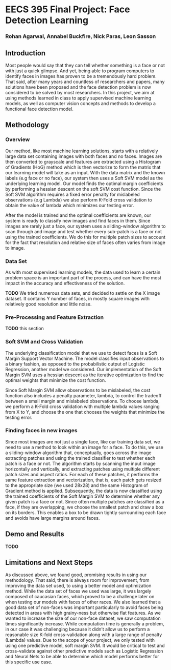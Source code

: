 
# EECS 395 Final Project: Face Detection Learning

### Rohan Agarwal, Annabel Buckfire, Nick Paras, Leon Sasson

## Introduction
Most people would say that they can tell whether something is a face or not with just a quick glimpse.  And yet, being able to program computers to identify faces in images has proven to be a tremendously hard problem. That said, after many years and countless of researchers and papers, many solutions have been proposed and the face detection problem is now considered to be solved by most researchers. 
In this project, we aim at using methods learned in class to apply supervised machine learning models, as well as computer vision concepts and methods to develop a functional face detection model. 

## Methodology

### Overview
Our method, like most machine learning solutions, starts with a relatively large data set containing images with both faces and no faces. Images are then converted to grayscale and features are extracted using a Histogram of Gradients (HoG) method which is then vectorize to form the matrix that our learning model will take as an input. With the data matrix and the known labels (e.g face or no face), our system then uses a Soft SVM model as the underlying learning model. Our model finds the optimal margin coefficients by performing a hessian descent on the soft SVM cost function. Since the Soft SVM algorithm requires a fixed error penalty for mislabeled observations (e.g Lambda) we also perform K-Fold cross validation to obtain the value of lambda which minimizes our testing error.

After the model is trained and the optimal coefficients are known, our system is ready to classify new images and find faces in them. Since images are rarely just a face, our system uses a sliding-window algorithm to scan through and image and test whether every sub-patch is a face or not using the trained coefficients. We do this for multiple patch sizes to account for the fact that resolution and relative size of faces often varies from image to image.


### Data Set
As with most supervised learning models, the data used to learn a certain problem space is an important part of the process, and can have the most impact in the accuracy and effectiveness of the solution.

**TODO**
We tried numerous data sets, and decided to settle on the X image dataset. It contains Y number of faces, in mostly square images with relatively good resolution and little noise.

### Pre-Processing and Feature Extraction
**TODO** this section

### Soft SVM and Cross Validation

The underlying classification model that we use to detect faces is a Soft Margin Support Vector Machine. The model classifies input observations to a binary fashion, as opposed to the probabilistic output of Logistic Regression, another model we considered. Our implementation of the Soft Margin SVM uses a hessian descent as the iterative optimization to find the optimal weights that minimize the cost function.

Since Soft Margin SVM allow observations to be mislabeled, the cost function also includes a penalty parameter, lambda, to control the tradeoff between a small margin and mislabeled observations. To choose lambda, we perform a K-Fold cross validation with multiple lambda values ranging from X to Y, and choose the one that chooses the weights that minimize the testing error.

### Finding faces in new images
Since most images are not just a single face, like our training data set, we need to use a method to look within an image for a face. To do this, we use a sliding-window algorithm that, conceptually, goes across the image extracting patches and using the trained classifier to test whether each patch is a face or not. The algorithm starts by scanning the input image horizontally and vertically, and extracting patches using multiple different patch sizes and aspect ratios. For each of these patches, it performs the same feature extraction and vectorization, that is, each patch gets resized to the appropriate size (we used 28x28) and the same Histogram of Gradient method is applied. Subsequently, the data is now classified using the trained coefficients of the Soft Margin SVM to determine whether any given patch is a face or not. Since often multiple patches are classified as a face, if they are overlapping, we choose the smallest patch and draw a box on its borders. This enables a box to be drawn tightly surrounding each face and avoids have large margins around faces.

## Demo and Results
**TODO**

## Limitations and Next Steps
As discussed above, we found good, promising results in using our methodology. That said, there is always room for improvement, from improving the data set  used, to using a better model and optimization method.
While the data set of faces we used was large, it was largely composed of caucasian faces, which proved to be a challenge later on when testing our models with faces of other races. We also learned that a good data set of non-faces was important particularly to avoid faces being detected in areas with high grainy-ness but otherwise flat features.
As we wanted to increase the size of our non-face dataset, we saw computation times significantly increase.
While computation time is generally a problem, in our case it was challenging because it didn’t allow us to perform a reasonable size K-fold cross-validation along with a large range of penalty (Lambda) values. 
Due to the scope of your project, we only tested with using one predictive model, soft margin SVM. It would be critical to test and cross-validate against other predictive models such as Logistic Regression and Neural Nets to be able to determine which model performs better for this specific use case.



